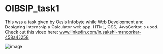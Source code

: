 # OIBSIP_task1
This was a task given by Oasis Infobyte while Web Development and Designing Internship a Calculator web app. HTML, CSS, JavaScritpt is used. 
Check out this video here: www.linkedin.com/in/sakshi-manoorkar-458a43258


![image](https://github.com/user-attachments/assets/06720415-5e71-40b7-8b0a-7887c8af9882)
